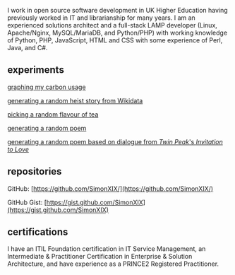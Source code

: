 I work in open source software development in UK Higher Education having previously worked in IT and librarianship for many years. I am an experienced solutions architect and a full-stack LAMP developer (Linux, Apache/Nginx, MySQL/MariaDB, and Python/PHP) with working knowledge of Python, PHP, JavaScript, HTML and CSS with some experience of Perl, Java, and C#.

## <a name="experiments"></a>experiments

[graphing my carbon usage](https://carbon.simonxix.com/)

[generating a random heist story from Wikidata](https://wikiheist.simonxix.com/)

[picking a random flavour of tea](https://tea.simonxix.com/)

[generating a random poem](https://nowthatswhaticallpoems.simonxix.com/)

[generating a random poem based on dialogue from *Twin Peak*'s *Invitation to Love*](https://invitationtolove.simonxix.com/)

## <a name="repositories"></a>repositories

GitHub: [https://github.com/SimonXIX/](https://github.com/SimonXIX/)

GitHub Gist: [https://gist.github.com/SimonXIX](https://gist.github.com/SimonXIX)

## <a name="certifications"></a>certifications

I have an ITIL Foundation certification in IT Service Management, an Intermediate & Practitioner Certification in Enterprise & Solution Architecture, and have experience as a PRINCE2 Registered Practitioner.
